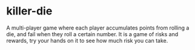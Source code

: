 # killer-die
A  multi-player game where each player accumulates points from rolling a die, and fail when they roll a certain number. It is a game of risks and rewards, try your hands on it to see how much risk you can take.
